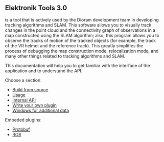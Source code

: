﻿## Elektronik Tools 3.0 

is a tool that is actively used by the Dioram development team in developing tracking algorithms and SLAM.
This software allows you to visually track changes in the point cloud and the connectivity graph of observations in a map
constructed using the SLAM algorithm; also, this program allows you to observe the tracks of motion of the tracked objects
(for example, the track of the VR helmet and the reference track).
This greatly simplifies the process of debugging the map construction mode, relocalization mode,
and many other things related to tracking algorithms and SLAM.

This documentation will help you to get familiar with the interface of the application and to understand the API.

Choose a section:
- [Build from source](Build-EN.md)
- [Usage](Usage-EN.md)
- [Internal API](API-EN.md)
- [Write your own plugin](Plugins-EN.md)
- [Windows for additional data](Windows-EN.md)

Embeded plugins:
- [Protobuf](Protobuf-EN.md)
- [ROS](ROS-EN.md)
